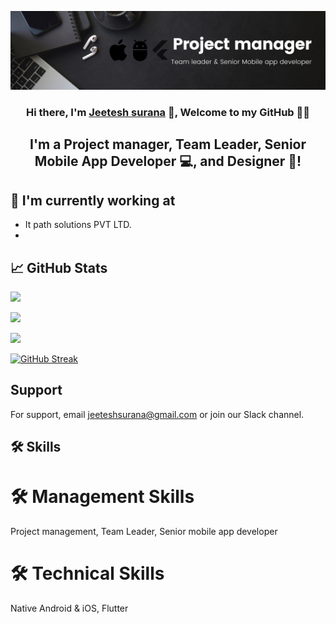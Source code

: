 <audio ref='themeSong' src="https://raw.githubusercontent.com/jeeteshsurana/jeeteshsurana/main/audio/welcome_to_my_profile.mp3" autoPlay loop></audio>

<p align="center">
  <a href="http://bitly.com/jeeteshportfolio" target="_blank" rel="noreferrer">
  <img src="https://raw.githubusercontent.com/jeeteshsurana/jeeteshsurana/main/images/mobile_app_developer.png" alt="my banner"></a>
</p>

<h3 align="center">
Hi there, I'm <a href="http://bitly.com/jeeteshportfolio" target="_blank" rel="noreferrer">Jeetesh surana</a> 👋, Welcome to my GitHub 👨‍💻
</h3>

<h2 align="center">
I'm a Project manager, Team Leader, Senior Mobile App Developer 💻, and Designer 🎨!
</h2> 

  
## 🔭 I'm currently working at
- It path solutions PVT LTD.
-

## 📈 GitHub Stats 

![](http://github-profile-summary-cards.vercel.app/api/cards/profile-details?username=jeeteshsurana&theme=github_dark)

![](http://github-profile-summary-cards.vercel.app/api/cards/repos-per-language?username=jeeteshsurana&theme=github_dark)

![](http://github-profile-summary-cards.vercel.app/api/cards/stats?username=jeeteshsurana&theme=github_dark)

[![GitHub Streak](http://github-readme-streak-stats.herokuapp.com?user=jeeteshsurana&theme=dark&hide_border=true&date_format=M%20j%5B%2C%20Y%5D)](https://git.io/streak-stats)



## Support

For support, email jeeteshsurana@gmail.com or join our Slack channel.

## 🛠 Skills

# 🛠 Management Skills
Project management, Team Leader, Senior mobile app developer

# 🛠 Technical Skills
Native Android & iOS, Flutter

<!--
**jeeteshsurana/jeeteshsurana** is a ✨ _special_ ✨ repository because its `README.md` (this file) appears on your GitHub profile.

Here are some ideas to get you started:

- 🔭 I’m currently working on ...
- 🌱 I’m currently learning ...
- 👯 I’m looking to collaborate on ...
- 🤔 I’m looking for help with ...
- 💬 Ask me about ...
- 📫 How to reach me: ...
- 😄 Pronouns: ...
- ⚡ Fun fact: ...
-->
